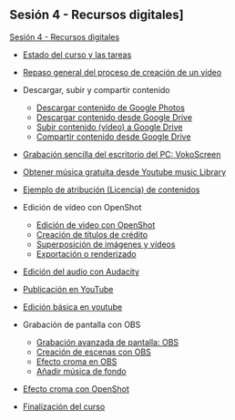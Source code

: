 ## Sesión 4 - Recursos digitales]

[Sesión 4 - Recursos digitales](https://youtu.be/-6BdZNlUvFc)

* [Estado del curso y las tareas](https://youtu.be/-6BdZNlUvFc)

* [Repaso general del proceso de creación de un vídeo](https://youtu.be/-6BdZNlUvFc?t=896)
* Descargar, subir y compartir contenido
    * [Descargar contenido de Google Photos](https://youtu.be/-6BdZNlUvFc?t=1043)
    * [Descargar contenido desde Google Drive](https://youtu.be/-6BdZNlUvFc?t=1108)
    * [Subir contenido (vídeo) a Google Drive](https://youtu.be/-6BdZNlUvFc?t=1182)
    * [Compartir contenido desde Google Drive](https://youtu.be/-6BdZNlUvFc?t=1238)
* [Grabación sencilla del escritorio del PC: VokoScreen](https://youtu.be/-6BdZNlUvFc?t=1368)
* [Obtener música gratuita desde Youtube music Library](https://youtu.be/-6BdZNlUvFc?t=1993)
* [Ejemplo de atribución (Licencia) de contenidos](https://youtu.be/-6BdZNlUvFc?t=2097)
* Edición de vídeo con OpenShot
    * [Edición de video con OpenShot](https://youtu.be/-6BdZNlUvFc?t=2176)
    * [Creación de títulos de crédito](https://youtu.be/-6BdZNlUvFc?t=2390)
    * [Superposición de imágenes y vídeos](https://youtu.be/-6BdZNlUvFc?t=2564)
    * [Exportación o renderizado](https://youtu.be/-6BdZNlUvFc?t=3283)
* [Edición del audio con Audacity](https://youtu.be/-6BdZNlUvFc?t=3938)
* [Publicación en YouTube](https://youtu.be/-6BdZNlUvFc?t=5138)
* [Edición básica en youtube](https://youtu.be/-6BdZNlUvFc?t=5146)
* Grabación de pantalla con OBS
    * [Grabación avanzada de pantalla: OBS](https://youtu.be/-6BdZNlUvFc?t=5986)
    * [Creación de escenas con OBS](https://youtu.be/-6BdZNlUvFc?t=6161)
    * [Efecto croma en OBS](https://youtu.be/-6BdZNlUvFc?t=6387)
    * [Añadir música de fondo](https://youtu.be/-6BdZNlUvFc?t=6553)
* [Efecto croma con OpenShot](https://youtu.be/-6BdZNlUvFc?t=6921)
* [Finalización del curso](https://youtu.be/-6BdZNlUvFc?t=7280)
